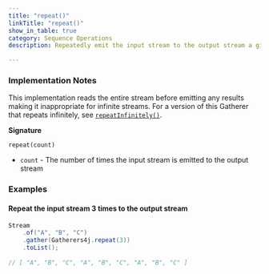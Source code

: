 ```yaml
---
title: "repeat()"
linkTitle: "repeat()"
show_in_table: true
category: Sequence Operations
description: Repeatedly emit the input stream to the output stream a given number of times.

---
```


### Implementation Notes

This implementation reads the entire stream before emitting any results making it inappropriate for infinite streams.
For a version of this Gatherer that repeats infinitely, see [`repeatInfinitely()`](/gatherers4j/gatherers/sequence-operations/repeatinfinitely/).

**Signature**

`repeat(count)`
* `count` - The number of times the input stream is emitted to the output stream


### Examples

#### Repeat the input stream 3 times to the output stream

```java
Stream
    .of("A", "B", "C")
    .gather(Gatherers4j.repeat(3))
    .toList();
    
// [ "A", "B", "C", "A", "B", "C", "A", "B", "C" ]
```

